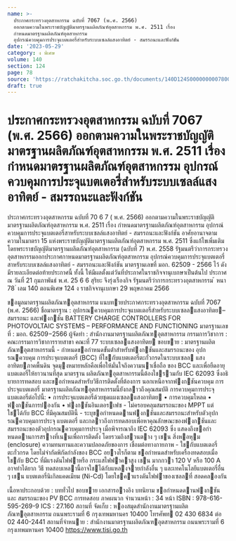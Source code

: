 ```yaml
---
name: >-
  ประกาศกระทรวงอุตสาหกรรม ฉบับที่ 7067 (พ.ศ. 2566)
  ออกตามความในพระราชบัญญัติมาตรฐานผลิตภัณฑ์อุตสาหกรรม พ.ศ. 2511 เรื่อง
  กำหนดมาตรฐานผลิตภัณฑ์อุตสาหกรรม
  อุปกรณ์ควบคุมการประจุแบตเตอรี่สำหรับระบบเซลล์แสงอาทิตย์ - สมรรถนะและฟังก์ชัน
date: '2023-05-29'
category: ง พิเศษ
volume: 140
section: 124
page: 78
source: 'https://ratchakitcha.soc.go.th/documents/140D124S0000000007800.pdf'
draft: true
---
```


# ประกาศกระทรวงอุตสาหกรรม ฉบับที่ 7067 (พ.ศ. 2566) ออกตามความในพระราชบัญญัติมาตรฐานผลิตภัณฑ์อุตสาหกรรม พ.ศ. 2511 เรื่อง กำหนดมาตรฐานผลิตภัณฑ์อุตสาหกรรม อุปกรณ์ควบคุมการประจุแบตเตอรี่สำหรับระบบเซลล์แสงอาทิตย์ - สมรรถนะและฟังก์ชัน

ประกาศกระทรวงอุตสาหกรรม ฉบับที่ 70 6 7 ( พ.ศ. 2566) ออกตามความในพระราชบัญญัติมาตรฐานผลิตภัณฑ์อุตสาหกรรม พ.ศ. 2511 เรื่อง กำหนดมาตรฐานผลิตภัณฑ์อุตสาหกรรม อุปกรณ์ควบคุมการประจุแบตเตอรี่สาหรับระบบเซลล์แสงอาทิตย์ - สมรรถนะและฟังก์ชัน อาศัยอานาจตามความในมาตรา 15 แห่งพระราชบัญญัติมาตรฐานผลิตภัณฑ์อุตสาหกรรม พ.ศ. 2511 ซึ่งแก้ไขเพิ่มเติมโดยพระราชบัญญัติมาตรฐานผลิตภัณฑ์อุตสาหกรรม (ฉบับที่ 7) พ.ศ. 2558 รัฐมนตรีว่าการกระทรวงอุตสาหกรรมออกประกาศกาหนดมาตรฐานผลิตภัณฑ์อุตสาหกรรม อุปกรณ์ควบคุมการประจุแบตเตอรี่สาหรับระบบเซลล์แสงอาทิตย์ - สมรรถนะและฟังก์ชัน มาตรฐานเลขที่ มอก. 62509 - 2566 ไว้ ดังมีรายละเอียดต่อท้ายประกาศนี้ ทั้งนี้ ให้มีผลตั้งแต่วันที่ประกาศในราชกิจจานุเบกษาเป็นต้นไป ประกาศ ณ วันที่ 21 กุมภาพันธ์ พ.ศ. 25 6 6 สุริยะ จึงรุ่งเรืองกิจ รัฐมนตรีว่าการกระทรวงอุตสาหกรรม ้ หนา 78 ่ เลม 140 ตอนพิเศษ 124 ง ราชกิจจานุเบกษา 29 พฤษภาคม 2566

ขอมูลมาตรฐานผลิตภัณฑอุตสาหกรรม แนบทายประกาศกระทรวงอุตสาหกรรม ฉบับที่ 7067 (พ.ศ. 2566) ชื่อมาตรฐาน : อุปกรณควบคุมการประจุแบตเตอรี่สําหรับระบบเซลลแสงอาทิตย–สมรรถนะ และฟงกชัน BATTERY CHARGE CONTROLLERS FOR PHOTOVOLTAIC SYSTEMS – PERFORMANCE AND FUNCTIONING มาตรฐานเลขที่ : มอก. 62509−2566 ผู้จัดทํา : สํานักงานมาตรฐานผลิตภัณฑอุตสาหกรรม กรรมการวิชาการ : คณะกรรมการวิชาการรายสาขา คณะที่ 77 ระบบเซลลแสงอาทิตย ขอบขาย : มาตรฐานผลิตภัณฑอุตสาหกรรมนี้ - กําหนดขอกําหนดขั้นต่ําสําหรับฟงกชันและสมรรถนะของ อุปกรณควบคุม การประจุแบตเตอรี่ (BCC) ที่ใชกับแบตเตอรี่ตะกั่วกรดในระบบเซลล แสงอาทิตยภาคพื้นดิน จุดมุงหมายหลักคือเพื่อให้มั่นใจถึงความนาเชื่อถือ ของ BCC และเพื่อยืดอายุแบตเตอรี่ให้ยาวนานที่สุด มาตรฐาน ผลิตภัณฑอุตสาหกรรมนี้ต้องใชรวมกับ IEC 62093 ซึ่งอธิ บายการทดสอบ และขอกําหนดสําหรับวิธีการติดตั้งที่ต้องการ นอกเหนือจากฟงกชันควบคุม การประจุแบตเตอรี่ มาตรฐานผลิตภัณฑอุตสาหกรรมนี้ยังกลาวถึงคุณสมบัติ การควบคุมการประจุแบตเตอรี่ต่อไปนี้: • การประจุแบตเตอรี่ด้วยชุดแผงเซลลแสงอาทิตย • การควบคุมโหลด • ฟงกชันการปองกัน • ฟงกชันอินเตอรเฟซ - ไม่ครอบคลุมสมรรถนะของ MPPT แต่ใชได้กับ BCC ที่มีคุณสมบัตินี้ - ระบุขอกําหนดดานฟงกชันและสมรรถนะสําหรับตัวอุปกรณควบคุมการประจุ แบตเตอรี่ และกลาวถึงการทดสอบเพื่อหาคุณลักษณะของฟงกชันและ สมรรถนะของตัวอุปกรณควบคุมการประจุ เมื่อพิจารณาถึง IEC 62093 ซึ่ง แสดงถึงขอกําหนดดานการสรางที่เนนเพื่อการติดตั้ง โดยรวมถึงสวนตาง ๆ เชน สิ่งหอหุม (enclosure) ความทนทานและความปลอดภัยของการ เชื่อมต่อทางกายภาพ - ใชกับแบตเตอรี่ตะกั่วกรด โดยไม่จํากัดพิกัดกําลังของ BCC อยางไรก็ตาม ขอกําหนดสําหรับเครื่องทดสอบเมื่อใชกับ BCC ที่มีแรงดันไฟฟาหรือ กระแสไฟฟาคาสูง เชน มากกวา 120 V หรือ 100 A อาจทําได้ยาก วิธี ทดสอบเหลานี้อาจใชได้กับแหลงจายกําลังอื่น ๆ และเทคโนโลยีแบตเตอรี่อื่น ๆ เชน แบตเตอรี่นิเกิลแคดเมียม (Ni-Cd) โดยใชคาแรงดันไฟฟำของเซลลที่ สอดคลองกัน

เนื้อหาประกอบด้วย : บททั่วไป ขอบขาย เอกสารอางอิง บทนิยาม ขอกําหนดดานฟงกชันและ สมรรถนะของ PV BCC การทดสอบ ภาคผนวก จํานวนหน้า : 34 หน้า ISBN : 978-616-595-269-9 ICS : 27.160 สถานที่ จัดเก็บ : หองสมุดสํานักงานมาตรฐานผลิตภัณฑอุตสาหกรรม ถนนพระรามที่ 6 กรุงเทพมหานคร 10400 โทรศัพท 02 430 6834 ต่อ 02 440-2441 สถานที่จําหนาย : สํานักงานมาตรฐานผลิตภัณฑอุตสาหกรรม ถนนพระรามที่ 6 กรุงเทพมหานคร 10400 https://www.tisi.go.th

